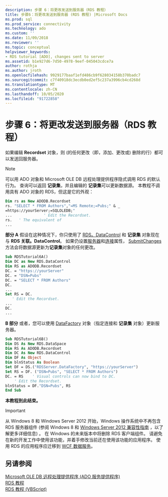 ```yaml
---
description: 步骤 6：将更改发送到服务器（RDS 教程）
title: 步骤6：将更改发送到服务器 (RDS 教程) |Microsoft Docs
ms.prod: sql
ms.prod_service: connectivity
ms.technology: ado
ms.custom: ''
ms.date: 11/09/2018
ms.reviewer: ''
ms.topic: conceptual
helpviewer_keywords:
- RDS tutorial [ADO], changes sent to server
ms.assetid: b1e927d6-7d50-4978-9eef-045043cdce7a
author: rothja
ms.author: jroth
ms.openlocfilehash: 9929177baaf1efd486cb9f628034158b370badc7
ms.sourcegitcommit: c7f40918dc3ecdb0ed2ef5c237a3996cb4cd268d
ms.translationtype: MT
ms.contentlocale: zh-CN
ms.lasthandoff: 10/05/2020
ms.locfileid: "91722858"
---
```

# <a name="step-6-changes-are-sent-to-the-server-rds-tutorial"></a>步骤 6：将更改发送到服务器（RDS 教程）
如果编辑 **Recordset** 对象，则 (的任何更改（即，添加、更改或) 删除的行）都可以发送回服务器。  
  
> [!NOTE]
>  可以用 ADO 对象和 Microsoft OLE DB 远程处理提供程序隐式调用 RDS 的默认行为。 查询可以返回 **记录集**，并且编辑的 **记录集**可以更新数据源。 本教程不调用具有 ADO 对象的 RDS，但这是它的外观：  
  
```vb
Dim rs as New ADODB.Recordset  
rs. "SELECT * FROM Authors","=MS Remote;=Pubs;" & _  
=https://yourServer;=SQLOLEDB;"  
...              ' Edit the Recordset.  
rs.   ' The equivalent of   
...  
```  
  
 **部分 A** 假设在这种情况下，你只使用了 [RDS。DataControl](../../reference/rds-api/datacontrol-object-rds.md) 和 **记录集** 对象现在与 **RDS 关联。DataControl**。 如果仍设置[服务器](../../reference/rds-api/server-property-rds.md)和[连接](../../reference/rds-api/connect-property-rds.md)属性， [SubmitChanges](../../reference/rds-api/submitchanges-method-rds.md)方法会将数据源更新为**记录集**对象的任何更改。  
  
```vb
Sub RDSTutorial6A()  
Dim DC as New RDS.DataControl  
Dim RS as ADODB.Recordset  
DC. = "https://yourServer"  
DC. = "DSN=Pubs"  
DC. = "SELECT * FROM Authors"  
DC.  
...  
Set RS = DC.  
   ' Edit the Recordset.  
...  
DC.  
...  
```  
  
 **B 部分** 或者，您可以使用 [DataFactory](../../reference/rds-api/datafactory-object-rdsserver.md) 对象（指定连接和 **记录集** 对象）更新服务器。  
  
```vb
Sub RDSTutorial6B()  
Dim DS As New RDS.DataSpace  
Dim RS As ADODB.Recordset  
Dim DC As New RDS.DataControl  
Dim DF As Object  
Dim blnStatus As Boolean  
Set DF = DS.("RDSServer.DataFactory", "https://yourServer")  
Set RS = DF. ("DSN=Pubs", "SELECT * FROM Authors")  
DC. = RS    ' Visual controls can now bind to DC.  
    ' Edit the Recordset.  
blnStatus = DF."DSN=Pubs", RS  
End Sub  
```  
  
 **本教程到此结束。**  
  
> [!IMPORTANT]
>  从 Windows 8 和 Windows Server 2012 开始，Windows 操作系统中不再包含 RDS 服务器组件 (参阅 Windows 8 和 [Windows Server 2012 兼容性指南](https://www.microsoft.com/download/details.aspx?id=27416) ，以了解更多详细信息) 。 在 Windows 的未来版本中将删除 RDS 客户端组件。 请避免在新的开发工作中使用该功能，并着手修改当前还在使用该功能的应用程序。 使用 RDS 的应用程序应迁移到 [WCF 数据服务](/dotnet/framework/wcf/)。  
  
## <a name="see-also"></a>另请参阅  
 [Microsoft OLE DB 远程处理提供程序 (ADO 服务提供程序) ](../appendixes/microsoft-ole-db-remoting-provider-ado-service-provider.md)   
 [RDS 教程](./rds-tutorial.md)   
 [RDS 教程 (VBScript)](./rds-tutorial-vbscript.md)